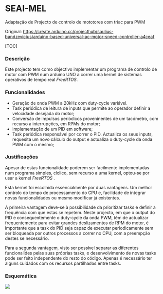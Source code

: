 # SEAI-MEL

Adaptação de Projecto de controlo de mototores com triac para PWM

Original:
https://create.arduino.cc/projecthub/saulius-bandzevicius/arduino-based-universal-ac-motor-speed-controller-a4ceaf

[TOC]

### Descrição
Este projecto tem como objectivo implementar um programa de controlo de motor com PWM num arduino UNO a correr uma kernel de sistemas operativos de tempo real *FreeRTOS*.

### Funcionalidades

- Geração de onda PWM a 20kHz com duty-cycle variável.
- Task periódica de leitura de inputs que permite ao operador definir a velocidade desejada do motor;
- Conversão de impulsos periódicos proveninentes de um tacómetro, com recurso a interrupções, em RPMs do motor;
- Implementação de um PID em software;
- Task periódica responsável por correr o PID. Actualiza os seus inputs, requesita um novo cálculo do output e actualiza o duty-cycle da onda PWM com o mesmo;

### Justificações
Apesar de estas funcionalidade poderem ser facilmente implementadas num programa simples, cíclico, sem recurso a uma kernel, optou-se por usar a kernel *FreeRTOS* .

Esta kernel foi escolhida essencialmente por duas vantagens. Um melhor controlo do tempo de processamento do CPU e, facilidade de integrar novas funcionalidades ou mesmo modificar já existentes.

A primeira vantagem deve-se à possibilidade da prioritizar tasks e definir a frequência com que estas se repetem. Neste projecto, em que o output do PID e consequentemente o duty-cycle da onda PWM, têm de actualizar frequentemente para evitar grandes deslizamentos de RPM do motor, é importante que a task do PID seja capaz de executar periodicamente sem ser bloqueada por outros processos a correr no CPU, com a preempção destes se necessário.

Para a segunda vantagem, visto ser possível separar as diferentes funcionalides pelas suas próprias tasks, o desenvolvimento de novas tasks pode ser feito independente do resto do código. Apenas é necessário ter alguns cuidados com os recursos partilhados entre tasks.

### Esquemática

![](https://github.com/FranciscoGilCC/SEAI-MEL/blob/master/images/Schematic.png)